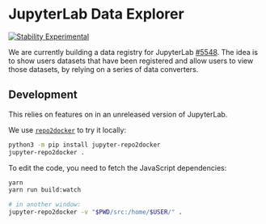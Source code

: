 # JupyterLab Data Explorer

 [![Stability Experimental](https://img.shields.io/badge/stability-experimental-red.svg)](https://img.shields.io/badge/stability-experimental-red.svg)

We are currently building a data registry for JupyterLab [#5548](https://github.com/jupyterlab/jupyterlab/issues/5548). The idea is to show users datasets that have been registered and allow users to view those datasets, by relying on a series of data converters.

## Development

This relies on features on in an unreleased version of JupyterLab. 

We use [`repo2docker`](https://repo2docker.readthedocs.io/en/latest/usage.html) to try it locally:

```bash
python3 -m pip install jupyter-repo2docker
jupyter-repo2docker .
```

To edit the code, you need to fetch the JavaScript dependencies:

```bash
yarn
yarn run build:watch

# in another window:
jupyter-repo2docker -v "$PWD/src:/home/$USER/" .

```
